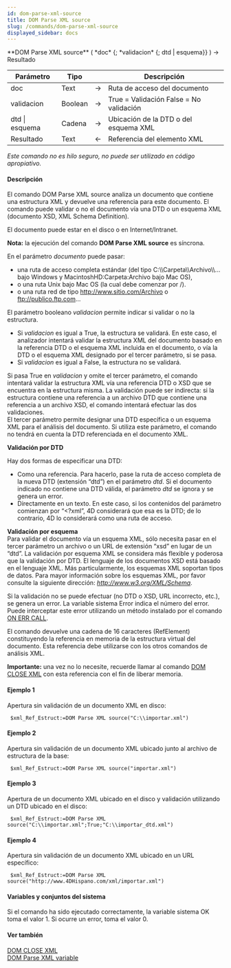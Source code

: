 ```yaml
---
id: dom-parse-xml-source
title: DOM Parse XML source
slug: /commands/dom-parse-xml-source
displayed_sidebar: docs
---
```


<!--REF #_command_.DOM Parse XML source.Syntax-->**DOM Parse XML source** ( *doc* {; *validacion* {; dtd | esquema}} ) -> Resultado<!-- END REF-->
<!--REF #_command_.DOM Parse XML source.Params-->
| Parámetro | Tipo |  | Descripción |
| --- | --- | --- | --- |
| doc | Text | &#8594;  | Ruta de acceso del documento |
| validacion | Boolean | &#8594;  | True = Validación False = No validación |
| dtd &#124; esquema | Cadena | &#8594;  | Ubicación de la DTD o del esquema XML |
| Resultado | Text | &#8592; | Referencia del elemento XML |

<!-- END REF-->

*Este comando no es hilo seguro, no puede ser utilizado en código apropiativo.*


#### Descripción 

<!--REF #_command_.DOM Parse XML source.Summary-->El comando DOM Parse XML source analiza un documento que contiene una estructura XML y devuelve una referencia para este documento.<!-- END REF--> El comando puede validar o no el documento vía una DTD o un esquema XML (documento XSD, XML Schema Definition). 

El documento puede estar en el disco o en Internet/Intranet. 

**Nota:** la ejecución del comando **DOM Parse XML source** es síncrona.

En el parámetro *documento* puede pasar:

* una ruta de acceso completa estándar (del tipo C:\\\\Carpeta\\\\Archivo\\\\... bajo Windows y MacintoshHD:Carpeta:Archivo bajo Mac OS),
* o una ruta Unix bajo Mac OS (la cual debe comenzar por /).
* o una ruta red de tipo http://www.sitio.com/Archivo o ftp://publico.ftp.com...

El parámetro booleano *validacion* permite indicar si validar o no la estructura. 

* Si *validacion* es igual a True, la estructura se validará. En este caso, el analizador intentará validar la estructura XML del documento basado en la referencia DTD o el esquema XML incluida en el documento, o vía la DTD o el esquema XML designado por el tercer parámetro, si se pasa.
* Si *validacion* es igual a False, la estructura no se validará.

Si pasa True en *validacion* y omite el tercer parámetro, el comando intentará validar la estructura XML vía una referencia DTD o XSD que se encuentra en la estructura misma. La validación puede ser indirecta: si la estructura contiene una referencia a un archivo DTD que contiene una referencia a un archivo XSD, el comando intentará efectuar las dos validaciones.  
El tercer parámetro permite designar una DTD específica o un esquema XML para el análisis del documento. Si utiliza este parámetro, el comando no tendrá en cuenta la DTD referenciada en el documento XML. 

**Validación por DTD**

Hay dos formas de especificar una DTD:

* Como una referencia. Para hacerlo, pase la ruta de acceso completa de la nueva DTD (extensión “dtd”) en el parámetro *dtd*. Si el documento indicado no contiene una DTD válida, el parámetro *dtd* se ignora y se genera un error.
* Directamente en un texto. En este caso, si los contenidos del parámetro comienzan por “<?xml”, 4D considerará que esa es la DTD; de lo contrario, 4D lo considerará como una ruta de acceso.

**Validación por esquema**  
Para validar el documento vía un esquema XML, sólo necesita pasar en el tercer parámetro un archivo o un URL de extensión “xsd” en lugar de un “dtd”. La validación por esquema XML se considera más flexible y poderosa que la validación por DTD. El lenguaje de los documentos XSD está basado en el lenguaje XML. Más particularmente, los esquemas XML soportan tipos de datos. Para mayor información sobre los esquemas XML, por favor consulte la siguiente dirección: *http://www.w3.org/XML/Schema*.

Si la validación no se puede efectuar (no DTD o XSD, URL incorrecto, etc.), se genera un error. La variable sistema Error indica el número del error. Puede interceptar este error utilizando un método instalado por el comando [ON ERR CALL](on-err-call.md).

El comando devuelve una cadena de 16 caracteres (RefElement) constituyendo la referencia en memoria de la estructura virtual del documento. Esta referencia debe utilizarse con los otros comandos de análisis XML. 

**Importante:** una vez no lo necesite, recuerde llamar al comando [DOM CLOSE XML](dom-close-xml.md) con esta referencia con el fin de liberar memoria. 

#### Ejemplo 1 

Apertura sin validación de un documento XML en disco:

```4d
 $xml_Ref_Estruct:=DOM Parse XML source("C:\\importar.xml")
```

#### Ejemplo 2 

Apertura sin validación de un documento XML ubicado junto al archivo de estructura de la base:

```4d
 $xml_Ref_Estruct:=DOM Parse XML source("importar.xml")
```

#### Ejemplo 3 

Apertura de un documento XML ubicado en el disco y validación utilizando un DTD ubicado en el disco:

```4d
 $xml_Ref_Estruct:=DOM Parse XML source("C:\\importar.xml";True;"C:\\importar_dtd.xml")
```

#### Ejemplo 4 

Apertura sin validación de un documento XML ubicado en un URL específico:

```4d
 $xml_Ref_Estruct:=DOM Parse XML source("http://www.4DHispano.com/xml/importar.xml")
```

#### Variables y conjuntos del sistema 

Si el comando ha sido ejecutado correctamente, la variable sistema OK toma el valor 1\. Si ocurre un error, toma el valor 0.

#### Ver también 

[DOM CLOSE XML](dom-close-xml.md)  
[DOM Parse XML variable](dom-parse-xml-variable.md)  